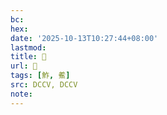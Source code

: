 ```yaml
---
bc:
hex:
date: '2025-10-13T10:27:44+08:00'
lastmod:
title: 􅗄
url: 􅗄
tags: [鮓, 鮺]
src: DCCV, DCCV
note:
---
```

